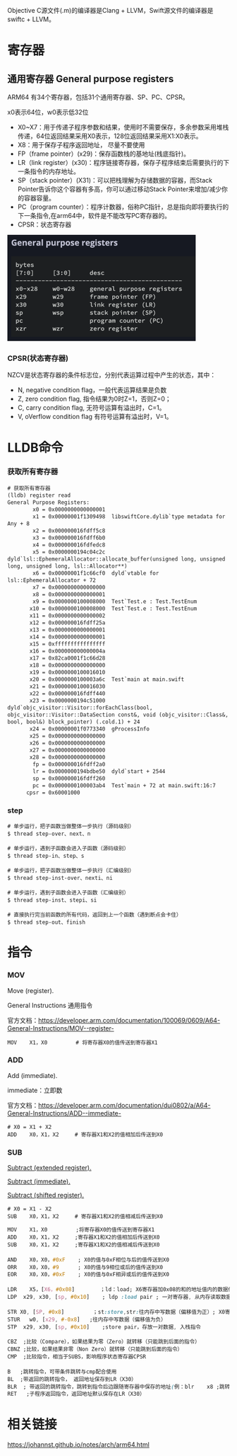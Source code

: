 Objective C源文件(.m)的编译器是Clang + LLVM，Swift源文件的编译器是swiftc + LLVM。

# 寄存器

## 通用寄存器 General purpose registers

ARM64 有34个寄存器，包括31个通用寄存器、SP、PC、CPSR。

x0表示64位，w0表示低32位

- X0~X7：用于传递子程序参数和结果，使用时不需要保存，多余参数采用堆栈传递，64位返回结果采用X0表示，128位返回结果采用X1:X0表示。
- X8：用于保存子程序返回地址， 尽量不要使用 
- FP（frame pointer）(x29)：保存函数栈的基地址(栈底指针)。
- LR（link register）(x30)：程序链接寄存器，保存子程序结束后需要执行的下一条指令的内存地址。
- SP（stack pointer）(X31)：可以把栈理解为存储数据的容器，而Stack Pointer告诉你这个容器有多高，你可以通过移动Stack Pointer来增加/减少你的容器容量。
- PC（program counter）：程序计数器，俗称PC指针，总是指向即将要执行的下一条指令,在arm64中，软件是不能改写PC寄存器的。
- CPSR：状态寄存器



<img src="image-20230127213812117.png" alt="image-20230127213812117" style="zoom:50%;" />



### CPSR(状态寄存器)

NZCV是状态寄存器的条件标志位，分别代表运算过程中产生的状态，其中：

- N, negative condition flag，一般代表运算结果是负数
- Z, zero condition flag, 指令结果为0时Z=1，否则Z=0；
- C, carry condition flag, 无符号运算有溢出时，C=1。
- V, oVerflow condition flag 有符号运算有溢出时，V=1。



# LLDB命令

### 获取所有寄存器

``` shell
# 获取所有寄存器
(lldb) register read
General Purpose Registers:
        x0 = 0x0000000000000001
        x1 = 0x00000001f1309498  libswiftCore.dylib`type metadata for Any + 8
        x2 = 0x000000016fdff5c8
        x3 = 0x000000016fdff6b0
        x4 = 0x000000016fdfedc8
        x5 = 0x0000000194c04c2c  dyld`lsl::EphemeralAllocator::allocate_buffer(unsigned long, unsigned long, unsigned long, lsl::Allocator**)
        x6 = 0x00000001f1c66cf0  dyld`vtable for lsl::EphemeralAllocator + 72
        x7 = 0x0000000000000000
        x8 = 0x0000000000000001
        x9 = 0x0000000100008000  Test`Test.e : Test.TestEnum
       x10 = 0x0000000100008000  Test`Test.e : Test.TestEnum
       x11 = 0x0000000000000002
       x12 = 0x000000016fdff25a
       x13 = 0x0000000000000001
       x14 = 0x0000000000000001
       x15 = 0xffffffffffffffff
       x16 = 0x000000000000004a
       x17 = 0x82ca0001f1c66d28
       x18 = 0x0000000000000000
       x19 = 0x0000000100016010
       x20 = 0x0000000100003a6c  Test`main at main.swift
       x21 = 0x0000000100016030
       x22 = 0x000000016fdff440
       x23 = 0x0000000194c51000  dyld`objc_visitor::Visitor::forEachClass(bool, objc_visitor::Visitor::DataSection const&, void (objc_visitor::Class&, bool, bool&) block_pointer) (.cold.1) + 24
       x24 = 0x00000001f0773340  gProcessInfo
       x25 = 0x0000000000000000
       x26 = 0x0000000000000000
       x27 = 0x0000000000000000
       x28 = 0x0000000000000000
        fp = 0x000000016fdff2a0
        lr = 0x0000000194bdbe50  dyld`start + 2544
        sp = 0x000000016fdff260
        pc = 0x0000000100003ab4  Test`main + 72 at main.swift:16:7
      cpsr = 0x60001000
```

### step

``` shell
# 单步运行，把子函数当做整体一步执⾏（源码级别）
$ thread step-over、next、n

# 单步运⾏，遇到子函数会进⼊子函数（源码级别）
$ thread step-in、step、s

# 单步运⾏，把子函数当做整体一步执行（汇编级别）
$ thread step-inst-over、nexti、ni

# 单步运行，遇到子函数会进⼊子函数（汇编级别）
$ thread step-inst、stepi、si

# 直接执⾏完当前函数的所有代码，返回到上一个函数（遇到断点会卡住）
$ thread step-out、finish
```





# 指令



### MOV

Move (register).

General Instructions 通用指令

官方文档：https://developer.arm.com/documentation/100069/0609/A64-General-Instructions/MOV--register-

```assembly
MOV    X1，X0         # 将寄存器X0的值传送到寄存器X1
```

### ADD

Add (immediate).

immediate：立即数

官方文档：https://developer.arm.com/documentation/dui0802/a/A64-General-Instructions/ADD--immediate-

``` assembly
# X0 = X1 + X2
ADD    X0，X1，X2     # 寄存器X1和X2的值相加后传送到X0
```

### SUB

[Subtract (extended register).](https://developer.arm.com/documentation/dui0802/a/A64-General-Instructions/SUB--extended-register-)

[Subtract (immediate).](https://developer.arm.com/documentation/dui0802/a/A64-General-Instructions/SUB--immediate-)

[Subtract (shifted register).](https://developer.arm.com/documentation/dui0802/a/A64-General-Instructions/SUB--shifted-register-)

``` assembly
# X0 = X1 - X2
SUB    X0，X1，X2     # 寄存器X1和X2的值相减后传送到X0
```



```css
MOV    X1，X0         ;将寄存器X0的值传送到寄存器X1
ADD    X0，X1，X2     ;寄存器X1和X2的值相加后传送到X0
SUB    X0，X1，X2     ;寄存器X1和X2的值相减后传送到X0

AND    X0，X0，#0xF    ; X0的值与0xF相位与后的值传送到X0
ORR    X0，X0，#9      ; X0的值与9相位或后的值传送到X0
EOR    X0，X0，#0xF    ; X0的值与0xF相异或后的值传送到X0

LDR    X5，[X6，#0x08]        ；ld：load; X6寄存器加0x08的和的地址值内的数据传送到X5
LDP  x29, x30, [sp, #0x10]    ; ldp :load pair ; 一对寄存器, 从内存读取数据到寄存器

STR X0, [SP, #0x8]         ；st:store,str:往内存中写数据（偏移值为正）; X0寄存器的数据传送到SP+0x8地址值指向的存储空间
STUR   w0, [x29, #-0x8]   ;往内存中写数据（偏移值为负）
STP  x29, x30, [sp, #0x10]    ;store pair，存放一对数据, 入栈指令

CBZ  ;比较（Compare），如果结果为零（Zero）就转移（只能跳到后面的指令）
CBNZ ;比较，如果结果非零（Non Zero）就转移（只能跳到后面的指令）
CMP  ;比较指令，相当于SUBS，影响程序状态寄存器CPSR 

B   ;跳转指令，可带条件跳转与cmp配合使用
BL  ;带返回的跳转指令， 返回地址保存到LR（X30）
BLR  ; 带返回的跳转指令，跳转到指令后边跟随寄存器中保存的地址(例：blr    x8 ;跳转到x8保存的地址中去执行)
RET   ;子程序返回指令，返回地址默认保存在LR（X30）
```





# 相关链接

https://johannst.github.io/notes/arch/arm64.html